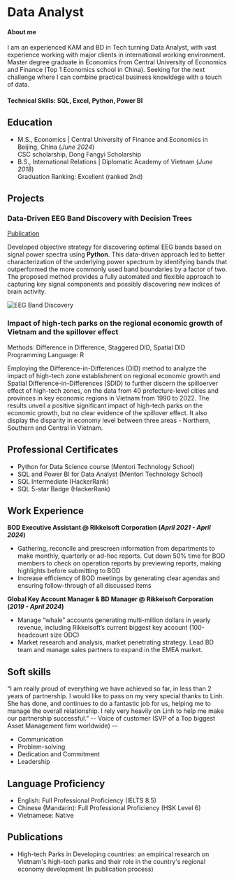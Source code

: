 # Data Analyst

#### About me
I am an experienced KAM and BD in Tech turning Data Analyst, with vast experience working with major clients in international working environment.
Master degree graduate in Economics from Central University of Economics and Finance (Top 1 Economics school in China). 
Seeking for the next challenge where I can combine practical business knowldege with a touch of data.

#### Technical Skills: SQL, Excel, Python, Power BI

## Education
- M.S., Economics	| Central University of Finance and Economics in Beijing, China (_June 2024_)\
CSC scholarship, Dong Fangyi Scholarship            		
- B.S., International Relations | Diplomatic Academy of Vietnam (_June 2018_)\
Graduation Ranking: Excellent (ranked 2nd)

## Projects
### Data-Driven EEG Band Discovery with Decision Trees
[Publication](https://www.mdpi.com/1424-8220/22/8/3048)

Developed objective strategy for discovering optimal EEG bands based on signal power spectra using **Python**. This data-driven approach led to better characterization of the underlying power spectrum by identifying bands that outperformed the more commonly used band boundaries by a factor of two. The proposed method provides a fully automated and flexible approach to capturing key signal components and possibly discovering new indices of brain activity.

![EEG Band Discovery](/assets/img/eeg_band_discovery.jpeg)

### Impact of high-tech parks on the regional economic growth of Vietnam and the spillover effect 
Methods: Difference in Difference, Staggered DID, Spatial DID\
Programming Language: R

Employing the Difference-in-Differences (DID) method to analyze the impact of high-tech zone establishment on regional economic growth and Spatial Difference-in-Differences (SDID) to further discern the spilloerver effect of high-tech zones, on the data from 40 prefecture-level cities and provinces in key economic regions in Vietnam from 1990 to 2022. The results unveil a positive significant impact of high-tech parks on the economic growth, but no clear evidence of the spillover effect. It also display the disparity in economy level between three areas - Northern, Southern and Central in Vietnam.

## Professional Certificates
- Python for Data Science course (Mentori Technology School)
- SQL and Power BI for Data Analyst (Mentori Technology School)
- SQL Intermediate (HackerRank)
- SQL 5-star Badge (HackerRank)

## Work Experience
**BOD Executive Assistant @ Rikkeisoft Corporation (_April 2021 - April 2024_)**
- Gathering, reconcile and prescreen information from departments to make monthly, quarterly or ad-hoc reports. Cut down 50% time for BOD members to check on operation reports by previewing reports, making highlights before submitting to BOD
- Increase efficiency of BOD meetings by generating clear agendas and ensuring follow-through of all discussed items

**Global Key Account Manager & BD Manager @ Rikkeisoft Corporation (_2019 - April 2024_)**
- Manage “whale” accounts generating multi-million dollars in yearly revenue, including Rikkeisoft’s current biggest key account
 (100-headcount size ODC)
- Market research and analysis, market penetrating strategy. Lead BD team and manage sales partners to expand in the EMEA market.

## Soft skills
“I am really proud of everything we have achieved so far, in less than 2 years of partnership. I would like to pass on my very special thanks to Linh. She has done, and continues to do a fantastic job for us, helping me to manage the overall relationship. I rely very heavily on Linh to help me make our partnership successful.”
-- Voice of customer (SVP of a Top biggest Asset Management firm worldwide) --
- Communication
- Problem-solving
- Dedication and Commitment
- Leadership
  
## Language Proficiency
- English: Full Professional Proficiency (IELTS 8.5)
- Chinese (Mandarin): Full Professional Proficiency (HSK Level 6)
- Vietnamese: Native

## Publications
- High-tech Parks in Developing countries: an empirical research on Vietnam's high-tech parks and their role in the country's regional economy development
(In publication process)
